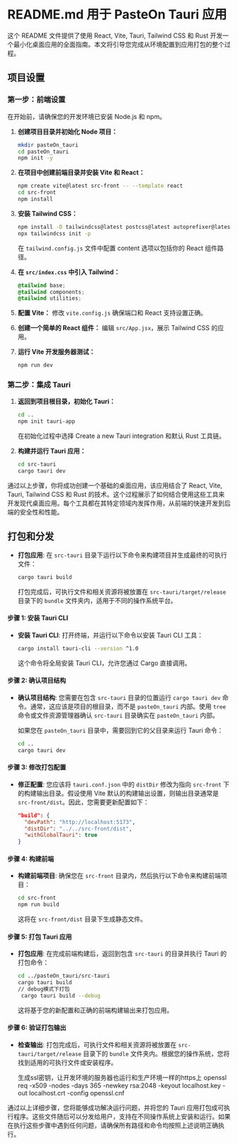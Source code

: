 # README.md 用于 PasteOn Tauri 应用

这个 README 文件提供了使用 React, Vite, Tauri, Tailwind CSS 和 Rust 开发一个最小化桌面应用的全面指南。本文将引导您完成从环境配置到应用打包的整个过程。

## 项目设置

### 第一步：前端设置

在开始前，请确保您的开发环境已安装 Node.js 和 npm。

1. **创建项目目录并初始化 Node 项目：**
   ```bash
   mkdir pasteOn_tauri
   cd pasteOn_tauri
   npm init -y
   ```

2. **在项目中创建前端目录并安装 Vite 和 React：**
   ```bash
   npm create vite@latest src-front -- --template react
   cd src-front
   npm install
   ```

3. **安装 Tailwind CSS：**
   ```bash
   npm install -D tailwindcss@latest postcss@latest autoprefixer@latest
   npx tailwindcss init -p
   ```
   在 `tailwind.config.js` 文件中配置 content 选项以包括你的 React 组件路径。

4. **在 `src/index.css` 中引入 Tailwind：**
   ```css
   @tailwind base;
   @tailwind components;
   @tailwind utilities;
   ```

5. **配置 Vite：**
   修改 `vite.config.js` 确保端口和 React 支持设置正确。

6. **创建一个简单的 React 组件：**
   编辑 `src/App.jsx`，展示 Tailwind CSS 的应用。

7. **运行 Vite 开发服务器测试：**
   ```bash
   npm run dev
   ```

### 第二步：集成 Tauri

1. **返回到项目根目录，初始化 Tauri：**
   ```bash
   cd ..
   npm init tauri-app
   ```
   在初始化过程中选择 Create a new Tauri integration 和默认 Rust 工具链。

2. **构建并运行 Tauri 应用：**
   ```bash
   cd src-tauri
   cargo tauri dev
   ```

通过以上步骤，你将成功创建一个基础的桌面应用，该应用结合了 React, Vite, Tauri, Tailwind CSS 和 Rust 的技术。这个过程展示了如何结合使用这些工具来开发现代桌面应用。每个工具都在其特定领域内发挥作用，从前端的快速开发到后端的安全性和性能。

## 打包和分发

- **打包应用**:
  在 `src-tauri` 目录下运行以下命令来构建项目并生成最终的可执行文件：
  ```bash
  cargo tauri build
  ```
  打包完成后，可执行文件和相关资源将被放置在 `src-tauri/target/release` 目录下的 `bundle` 文件夹内，适用于不同的操作系统平台。

#### 步骤 1: 安装 Tauri CLI

- **安装 Tauri CLI**:
  打开终端，并运行以下命令以安装 Tauri CLI 工具：
  ```bash
  cargo install tauri-cli --version ^1.0
  ```
  这个命令将全局安装 Tauri CLI，允许您通过 Cargo 直接调用。

#### 步骤 2: 确认项目结构

- **确认项目结构**:
  您需要在包含 `src-tauri` 目录的位置运行 `cargo tauri dev` 命令。通常，这应该是项目的根目录，而不是 `pasteOn_tauri` 内部。使用 `tree` 命令或文件资源管理器确认 `src-tauri` 目录确实在 `pasteOn_tauri` 内部。

  如果您在 `pasteOn_tauri` 目录中，需要回到它的父目录来运行 Tauri 命令：
  ```bash
  cd ..
  cargo tauri dev
  ```

#### 步骤 3: 修改打包配置

- **修正配置**:
  您应该将 `tauri.conf.json` 中的 `distDir` 修改为指向 `src-front` 下的构建输出目录。假设使用 Vite 默认的构建输出设置，则输出目录通常是 `src-front/dist`。因此，您需要更新配置如下：

  ```json
  "build": {
    "devPath": "http://localhost:5173",
    "distDir": "../../src-front/dist",
    "withGlobalTauri": true
  }
  ```

#### 步骤 4: 构建前端

- **构建前端项目**:
  确保您在 `src-front` 目录内，然后执行以下命令来构建前端项目：
  ```bash
  cd src-front
  npm run build
  ```
  这将在 `src-front/dist` 目录下生成静态文件。

#### 步骤 5: 打包 Tauri 应用

- **打包应用**:
  在完成前端构建后，返回到包含 `src-tauri` 的目录并执行 Tauri 的打包命令：
  ```bash
  cd ../pasteOn_tauri/src-tauri
  cargo tauri build
  // debug模式下打包
   cargo tauri build --debug 
  ```
  这将基于您的新配置和正确的前端构建输出来打包应用。

#### 步骤 6: 验证打包输出

- **检查输出**:
  打包完成后，可执行文件和相关资源将被放置在 `src-tauri/target/release` 目录下的 `bundle` 文件夹内。根据您的操作系统，您将找到适用的可执行文件或安装程序。


  生成ssl密钥，让开发环境的服务器也运行和生产环境一样的https上
  openssl req -x509 -nodes -days 365 -newkey rsa:2048 -keyout localhost.key -out localhost.crt -config openssl.cnf


通过以上详细步骤，您将能够成功解决运行问题，并将您的 Tauri 应用打包成可执行程序。这些文件随后可以分发给用户，支持在不同操作系统上安装和运行。如果在执行这些步骤中遇到任何问题，请确保所有路径和命令均按照上述说明正确执行。